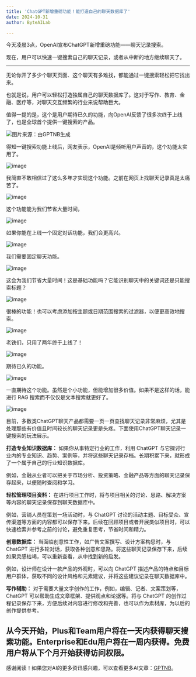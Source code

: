 ```yaml
---
title: 'ChatGPT新增重磅功能！能打造自己的聊天数据库了'
date: 2024-10-31
author: ByteAILab

---
```


今天凌晨3点，OpenAI宣布ChatGPT新增重磅功能——聊天记录搜索。

现在，用户可以快速一键搜索自己的聊天记录，或者从中断的地方继续聊天了。

---
无论你开了多少个聊天页面、这个聊天有多难找，都能通过一键搜索轻松把它找出来。

也就是说，用户可以轻松打造独属自己的聊天数据库了。这对于写作、教育、金融、医疗等，对聊天交互频繁的行业来说帮助巨大。

值得一提的是，这个是用户期待已久的功能，向OpenAI反馈了很多次终于上线了，也是全球首个提供一键搜索的产品。

![图片来源：由GPTNB生成](http://www.jesonc.com/upload/8FD7B96F5E34993C64020C0DB54F4C00/1730267726008/FhpupDTtz4HZf0x05dMmhAmspmTR.png)

得知一键搜索功能上线后，网友表示，OpenAI是倾听用户声音的，这个功能太实用了。

![image](http://www.jesonc.com/Fmeok1CtiNPs95ZGnnKl8TUtG0Zw)

我简直不敢相信过了这么多年才实现这个功能。之前在网页上找聊天记录真是太痛苦了。

![image](http://www.jesonc.com/FrjPbd7qZK40LChXuUv_cfhmEFkr)

这个功能能为我们节省大量时间，

![image](http://www.jesonc.com/FnzHntcLqyJdgzKo5x48JlxpkFyW)

如果你能在上线一个固定对话功能，我们会更高兴。

![image](http://www.jesonc.com/FkWmL6ZxVpfkKAqUuXUk61NI2XfC)

我们需要固定聊天功能。

![image](http://www.jesonc.com/FugtOxki3SpYsm8j2iW435q1D_z8)

这会为我们节省大量时间！这是基础功能吗？它能识别聊天中的关键词还是只能搜索标题？

![image](http://www.jesonc.com/FgGoAV7Ipp5qgZ1jX-hlUhJxA8js)

很棒的功能！也可以考虑添加按主题或日期范围搜索的过滤器，以便更高效地搜索。

![image](http://www.jesonc.com/FklGVOsMeHVlzMTsjxl_t1V6DL2o)

老铁们，只用了两年终于上线了！

![image](http://www.jesonc.com/FquRrXh5Zc9NON56cV4a8eQ1qcl0)

期待已久的功能。

![image](http://www.jesonc.com/FutdZvRffesX5cqF1TtHhjXrqZ2s)

一直期待这个功能。虽然是个小功能，但能增加很多价值。如果不是这样的话，能进行 RAG 搜索而不仅仅是文本搜索就更好了。

![image](http://www.jesonc.com/Fm_Csff1rnhJCuhoOCok99twJApT)

目前，多数类ChatGPT聊天产品都需要一页一页查找聊天记录非常麻烦，尤其是处理那些有价值且时间较长的聊天记录更是头疼。下面使用ChatGPT聊天记录一键搜索的玩法展示。

**打造专业知识数据库：** 如果你从事特定行业的工作，利用 ChatGPT 与它探讨行业内的专业知识、趋势、案例等，并将这些聊天记录存档。长期积累下来，就形成了一个属于自己的行业知识数据库。

例如，金融从业者可以把关于市场分析、投资策略、金融产品等方面的聊天记录保存起来，以便随时查阅和学习。

**轻松管理项目资料：** 在进行项目工作时，将与项目相关的讨论、思路、解决方案等内容的聊天记录保存到聊天数据库中。

例如，营销人员在策划一场活动时，与 ChatGPT 讨论的活动主题、目标受众、宣传渠道等方面的内容都可以保存下来。后续在回顾项目或者开展类似项目时，可以快速检索并参考之前的讨论，避免重复思考，节省时间和精力。

**创意数据库：** 当面临创意性工作，如广告文案撰写、设计方案构思时，与 ChatGPT 进行多轮对话，获取各种创意和思路。将这些聊天记录保存下来，后续如果灵感枯竭，可以重新查看，从中找到新的启发。

例如，设计师在设计一款产品的外观时，可以向 ChatGPT 描述产品的特点和目标用户群体，获取不同的设计风格和元素建议，并将这些建议记录在聊天数据库中。

**写作辅助：** 对于需要大量文字创作的工作，例如，编辑、记者、文案策划等，ChatGPT 可以帮助生成文章框架、提供观点和论据等。将与 ChatGPT 的创作过程记录保存下来，方便后续对内容进行修改和完善，也可以作为素材库，为以后的创作提供参考。

**从今天开始，Plus和Team用户将在一天内获得聊天搜索功能。Enterprise和Edu用户将在一周内获得。免费用户将从下个月开始获得访问权限。**
---
感谢阅读！如果您对AI的更多资讯感兴趣，可以查看更多AI文章：[GPTNB](https://gptnb.com)。